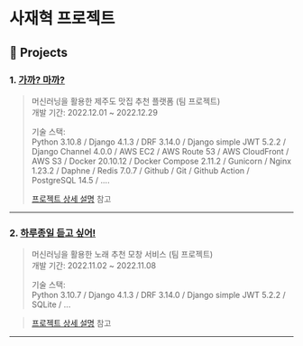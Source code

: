 # 사재혁 프로젝트
## :pushpin: Projects
### 1. [가까? 마까?](https://github.com/1TEAM12/GaGgaMaGga_BE)
>머신러닝을 활용한 제주도 맛집 추천 플랫폼 (팀 프로젝트)  
>개발 기간: 2022.12.01 ~ 2022.12.29  
>  
>기술 스택:  
>Python 3.10.8 / Django 4.1.3 / DRF 3.14.0 / Django simple JWT 5.2.2 / 
> Django Channel 4.0.0 / AWS EC2 / AWS Route 53 / AWS CloudFront / AWS S3 / Docker 20.10.12 / Docker Compose 2.11.2 / Gunicorn / Nginx 1.23.2 / Daphne / Redis 7.0.7 / 
>Github / Git / Github Action / PostgreSQL 14.5 / ....
>  
>[프로젝트 상세 설명](https://github.com/saJaeHyukc/portfolio/blob/main/project_detail/gaggamagga/gaggamagga.md) 참고

---


### 2. [하루종일 듣고 싶어!](https://github.com/1TEAM12/Music_Recommend_Back)
>머신러닝을 활용한 노래 추천 모창 서비스 (팀 프로젝트)  
>개발 기간: 2022.11.02 ~ 2022.11.08  
> 
>기술 스택:  
>Python 3.10.7 / Django 4.1.3 / DRF 3.14.0 / Django simple JWT 5.2.2 / SQLite / ...

>  
>[프로젝트 상세 설명](https://github.com/saJaeHyukc/portfolio/blob/main/project_detail/music_recommend/music_recommend.md) 참고
---

